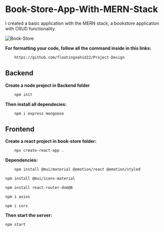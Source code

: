 # Book-Store-App-With-MERN-Stack

<p>I created a basic application with the MERN stack, a bookstore application with CRUD functionality.<p>

![Book-Store](https://i.postimg.cc/GmyyhdKc/Capture.png)

<p><b>For formatting your code, follow all the command inside in this links:</b></p>

```sh
    https://github.com/floatingnahid22/Project-Design
```

## Backend

<p><b>Create a node project in Backend folder</b></p>

```sh
    npm init
```

<p><b>Then install all dependecies:</b></p>

```sh
    npm i express mongoose
```

## Frontend

<p><b> Create a react project in book-store folder: </b></p>

```sh
    npx create-react-app .
```

<p><b>Dependencies:</b></p>

```sh
    npm install @mui/material @emotion/react @emotion/styled
```

```sh
npm install @mui/icons-material
```

```sh
npm install react-router-dom@6
```

```sh
npm i axios

```

```sh
npm i cors
```

<p><b>Then start the server:</b></p>

```sh
npm start
```
